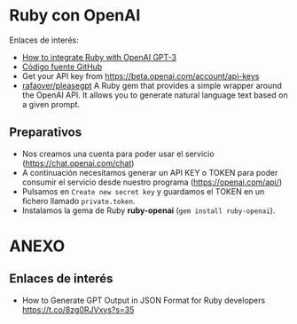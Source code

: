 
# Ruby con OpenAI

Enlaces de interés:
* [How to integrate Ruby with OpenAI GPT-3](https://kanehooper.hashnode.dev/how-to-integrate-ruby-with-openai-gpt-3)
* [Código fuente GitHub](https://github.com/alexrudall/ruby-openai)
* Get your API key from https://beta.openai.com/account/api-keys
* [rafaover/pleasegpt](https://github.com/rafaover/pleasegpt) A Ruby gem that provides a simple wrapper around the OpenAI API. It allows you to generate natural language text based on a given prompt.

## Preparativos

* Nos creamos una cuenta para poder usar el servicio (https://chat.openai.com/chat)
* A continuación necesitamos generar un API KEY o TOKEN para poder consumir el servicio desde nuestro programa (https://openai.com/api/)
* Pulsamos en `Create new secret key` y guardamos el TOKEN en un fichero llamado `private.token`.
* Instalamos la gema de Ruby **ruby-openai** (`gem install ruby-openai`).


# ANEXO

## Enlaces de interés

* How to Generate GPT Output in JSON Format for Ruby developers https://t.co/8zg0RJVxys?s=35
